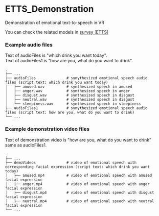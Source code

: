 # ETTS_Demonstration
Demonstration of emotional text-to-speech in VR

You can check the related models in [survey (ETTS)](https://docs.google.com/document/d/1L-RAx5Hvig_Vhw9nAmLkuEQhZPz8bIqS-hlJW2zPfNk/edit?usp=sharing)

### Example audio files
Text of audioFiles is "which drink you want today".  
Text of audioFiles1 is "how are you, what do you want to drink".

    .
    ├── ...
    ├── audioFiles              # synythesized emotional speech audio files (script text: which drink you want today)
    │   ├── amused.wav          # synthesized speech in amused
    │   ├── anger.wav           # synthesized speech in anger
    │   ├── disgust.wav         # synthesized speech in disgust
    │   ├── neutral.wav         # synthesized speech in disgust
    │   └── sleepiness.wav      # synthesized speech in sleepiness
    ├── audioFiles1             # synythesized emotional speech audio files (script text: how are you, what do you want to drink)
    └── ...

### Example demonstration video files
Text of demonstration video is "how are you, what do you want to drink" same as audioFiles1.

    .
    ├── ...
    ├── demoVideos              # video of emotional speech with corresponding facial expression (script text: which drink you want today)
    │   ├── amused.mp4          # video of emotional speech with amused facial expression
    │   ├── anger.mp4           # video of emotional speech with anger facial expression
    │   ├── disgust.mp4         # video of emotional speech with disgust facial expression
    │   ├── neutral.mp4         # video of emotional speech with neutral facial expression
    └── ...
